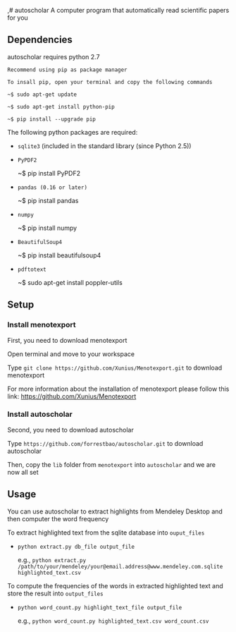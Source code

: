,# autoscholar
A computer program that automatically read scientific papers for you

## Dependencies

autoscholar requires python 2.7

    Recommend using pip as package manager

    To insall pip, open your terminal and copy the following commands

    ~$ sudo apt-get update

    ~$ sudo apt-get install python-pip
    
    ~$ pip install --upgrade pip

The following python packages are required:
 
- `sqlite3` (included in the standard library (since Python 2.5))
 
 
- `PyPDF2`

     ~$ pip install PyPDF2  

- `pandas (0.16 or later)`

    ~$ pip install pandas
 
- `numpy`

    ~$ pip install numpy

- `BeautifulSoup4`

    ~$ pip install beautifulsoup4

- `pdftotext` 

    ~$ sudo apt-get install poppler-utils

## Setup
### Install menotexport

First, you need to download menotexport

Open terminal and move to your workspace

Type `git clone https://github.com/Xunius/Menotexport.git` to download menotexport

For more information about the installation of menotexport please follow this link: https://github.com/Xunius/Menotexport

### Install autoscholar

Second, you need to download autoscholar

Type `https://github.com/forrestbao/autoscholar.git` to download autoscholar

Then, copy the `lib` folder from `menotexport` into `autoscholar` and we are now all set 

## Usage
You can use autoscholar to extract highlights from Mendeley Desktop and then computer the word frequency

To extract highlighted text from the sqlite database into `ouput_files`

- `python extract.py db_file output_file`

  e.g., `python extract.py /path/to/your/mendeley/your@email.address@www.mendeley.com.sqlite highlighted_text.csv`

To compute the frequencies of the words in extracted highlighted text and store the result into `output_files`

- `python word_count.py highlight_text_file output_file`

  e.g., `python word_count.py highlighted_text.csv word_count.csv`
